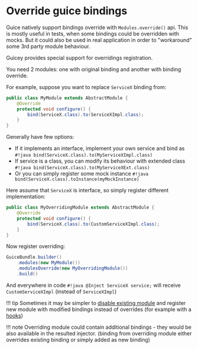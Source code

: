 # Override guice bindings

Guice natively support bindings override with `Modules.override()` api. This is mostly 
useful in tests, when some bindings could be overridden with mocks. But it could also 
be used in real application in order to "workaround" some 3rd party module behaviour. 

Guicey provides special support for overridings registration.
 
You need 2 modules: one with original binding and another with 
binding override.

For example, suppose you want to replace `ServiceX` binding from:

```java
public class MyModule extends AbstractModule {
    @Override
    protected void configure() {
        bind(ServiceX.class).to(ServiceXImpl.class);        
    }
}
```
   
Generally have few options:

* If it implements an interface, implement your own service and bind as 
`#!java bind(ServiceX.class).to(MyServiceXImpl.class)`
* If service is a class, you can modify its behaviour with extended class
`#!java bind(ServiceX.class).to(MyServiceXExt.class)`
* Or you can simply register some mock instance
`#!java bind(ServiceX.class).toInstance(myMockInstance)`

Here assume that `ServiceX` is interface, so simply register different implementation:
 
```java      
public class MyOverridingModule extends AbstractModule {
    @Override
    protected void configure() {
        bind(ServiceX.class).to(CustomServiceXImpl.class);        
    }
}
```  

Now register overriding:

```java
GuiceBundle.builder()
    .modules(new MyModule())
    .modulesOverride(new MyOverridingModule())  
    .build()  
```

And everywhere in code `#!java @Inject ServiceX service;` will receive `CustomServiceXImpl`
(instead of `ServiceXImpl`)

!!! tip
    Sometimes it may be simpler to [disable existing module](../disables.md#disable-guice-modules)
    and register new module with modified bindings instead of overrides (for example with a [hooks](../hooks.md))
    
!!! note
    Overriding module could contain additional bindings - they would be also available in the resulted injector.
    (binding from overriding module either overrides existing binding or simply added as new binding)    